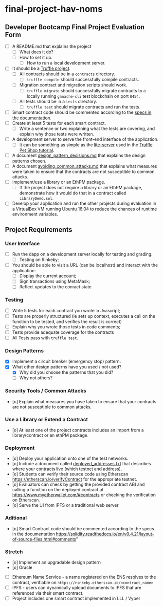 # final-project-hav-noms

## Developer Bootcamp Final Project Evaluation Form

- [ ] A README.md that explains the project
  - [ ] What does it do?
  - [ ] How to set it up.
    - [ ] How to run a local development server.
- [ ] It should be a [Truffle project](https://truffleframework.com/docs/truffle/getting-started/creating-a-project).
  - [ ] All contracts should be in a `contracts` directory.
    - [ ] `truffle compile` should successfully compile contracts.
  - [ ] Migration contract and migration scripts should work.
    - [ ] `truffle migrate` should successfully migrate contracts to a locally running `ganache-cli` test blockchain on port `8454`.
  - [ ] All tests should be in a `tests` directory.
    - [ ] `truffle test` should migrate contracts and run the tests.
- [ ] Smart contract code should be commented according to the [specs in the documentation](https://solidity.readthedocs.io/en/v0.5.2/layout-of-source-files.html#comments).
- [ ] Create at least 5 tests for each smart contract.
  - [ ] Write a sentence or two explaining what the tests are covering, and explain why those tests were written.
- [ ] A development server to serve the front-end interface of the application.
  - [ ] It can be something as simple as the [lite-server](https://www.npmjs.com/package/lite-server) used in the [Truffle Pet Shop tutorial](https://truffleframework.com/tutorials/pet-shop).
- [ ] A document [design_pattern_decisions.md](design_pattern_decisions.md) that explains the design patterns chosen.
- [ ] A document [avoiding_common_attacks.md](avoiding_common_attacks.md) that explains what measures were taken to ensure that the contracts are not susceptible to common attacks.
- [ ] Implement/use a library or an EthPM package.
  - [ ] If the project does not require a library or an EthPM package, demonstrate how it would do that in a contract called `LibraryDemo.sol`.
- [ ] Develop your application and run the other projects during evaluation in a VirtualBox VM running Ubuntu 16.04 to reduce the chances of runtime environment variables.

## Project Requirements

### User Interface

- [ ] Run the dapp on a development server locally for testing and grading.
  - [ ] Testing on Rinkeby;
- [ ] You should be able to visit a URL (can be localhost) and interact with the application:
  - [ ] Display the current account;
  - [ ] Sign transactions using MetaMask;
  - [ ] Reflect updates to the conract state

### Testing

- [ ] Write 5 tests for each contract you wrote in Jvascript;
- [ ] Tests are properly structured (ie sets up context, executes a call on the function to be tested, and verifies the result is correct)
- [ ] Explain why you wrote those tests in code comments;
- [ ] Tests provide adequate coverage for the contracts
- [ ] All Tests pass with `truffle test`.

### Design Patterns

- [x] Implement a circuit breaker (emergency stop) pattern.
- [x] What other design patterns have you used / not used?
  - [x] Why did you choose the patterns that you did?
  - [ ] Why not others?

### Security Tools / Common Attacks

- [o] Explain what measures you have taken to ensure that your contracts are not susceptible to common attacks.

### Use a Library or Extend a Contract

- [o] At least one of the project contracts includes an import from a library/contract or an ethPM package.

### Deployment

- [o] Deploy your application onto one of the test networks.
- [o] Include a document called [deployed_addresses.txt](deployed_addresses.txt) that describes where your contracts live (which testnet and address).
- [o] Students can verify their source code using Etherscan https://etherscan.io/verifyContract for the appropriate testnet.
- [o] Evaluators can check by getting the provided contract ABI and calling a function on the deployed contract at https://www.myetherwallet.com/#contracts or checking the verification on Etherscan.
- [o] Serve the UI from IPFS or a traditional web server

### Aditional

- [o] Smart Contract code should be commented according to the specs in the documentation https://solidity.readthedocs.io/en/v0.4.21/layout-of-source-files.html#comments"

### Stretch

- [o] Implement an upgradable design pattern
- [o] Oracle
- [ ] Ethereum Name Service - a name registered on the ENS resolves to the contract, verifiable on `https://rinkeby.etherscan.io/<contract_name>`
- [ ] IPFS - users can dynamically upload documents to IPFS that are referenced via their smart contract.
- [ ] Project includes one smart contract implemented in LLL / Vyper
